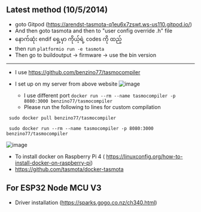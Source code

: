 ## Latest method (10/5/2014)
- goto Gitpod (https://arendst-tasmota-q1eu6x7zswt.ws-us110.gitpod.io/)
- And then goto tasmota and then to "user config override .h" file
- နောက်ဆုံး endif ရှေ့မှာ ကိုယ့်ရဲ့ codes ကို ထည့်
- then run ```platformio run -e tasmota ```
- Then go to buildoutput -> firmware -> use the bin version


______________________________________________________________________________________

- I use https://github.com/benzino77/tasmocompiler 
- I set up on my server from above website
![image](https://github.com/princekham/Tasmota/assets/16104631/1f0f380d-dd1c-4f3b-8e54-01fb64bc72a1)


  - I use different port ```docker run --rm --name tasmocompiler -p 8080:3000 benzino77/tasmocompiler```
  - Please run the following to lines for custom compilation

``` sudo docker pull benzino77/tasmocompiler```

``` sudo docker run --rm --name tasmocompiler -p 8080:3000 benzino77/tasmocompiler```



  ![image](https://github.com/princekham/Tasmota/assets/16104631/61afe9a0-8f6f-4d2c-9fe6-8c5cbfee7c98)

- To install docker on Raspberry Pi 4 ( https://linuxconfig.org/how-to-install-docker-on-raspberry-pi)
- https://github.com/tasmota/docker-tasmota

## For ESP32 Node MCU V3
- Driver installation (https://sparks.gogo.co.nz/ch340.html)


